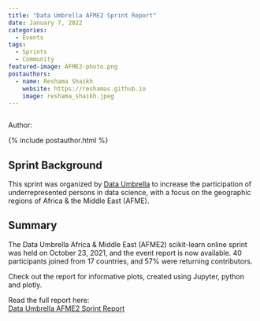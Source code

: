 ```yaml
---
title: "Data Umbrella AFME2 Sprint Report"
date: January 7, 2022
categories:
  - Events
tags:
  - Sprints
  - Community
featured-image: AFME2-photo.png
postauthors:
  - name: Reshama Shaikh
    website: https://reshamas.github.io
    image: reshama_shaikh.jpeg 
---
```

<div>
  <img src="/blog/assets/images/posts_images/{{ page.featured-image }}" alt="">
  <p> Author: </p> 
  {% include postauthor.html %}
</div>

## Sprint Background

This sprint was organized by [Data Umbrella](https://www.dataumbrella.org) to increase the participation of underrepresented persons in data science, with a focus on the geographic regions of Africa & the Middle East (AFME).

## Summary

The Data Umbrella Africa & Middle East (AFME2) scikit-learn online sprint was held on October 23, 2021, and the event report is now available.  40 participants joined from 17 countries, and 57% were returning contributors. 

Check out the report for informative plots, created using Jupyter, python and plotly.  

Read the full report here:  
[Data Umbrella AFME2 Sprint Report](https://blog.dataumbrella.org/data-umbrella-afme2-2021-scikit-learn-sprint-report)
